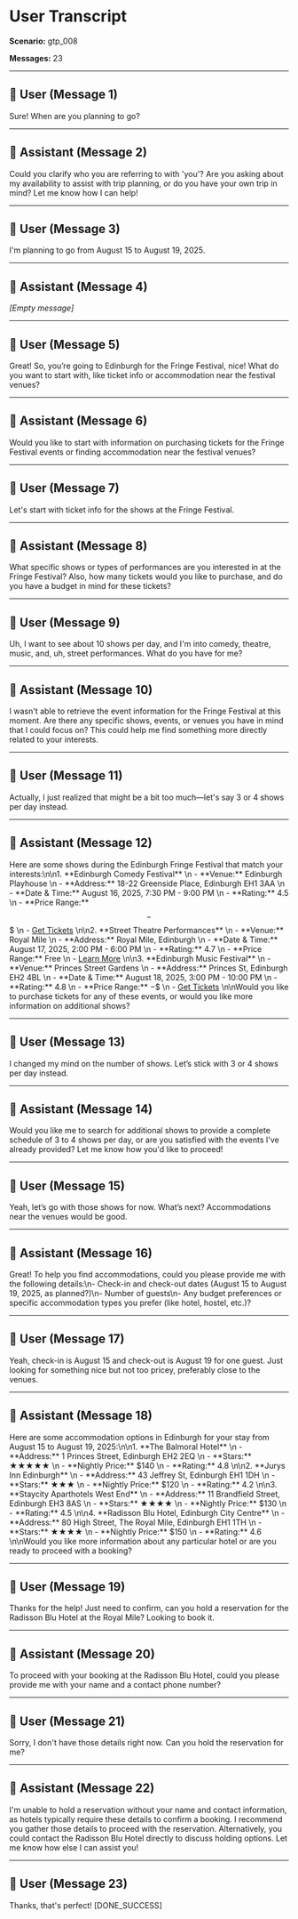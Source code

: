 # User Transcript

**Scenario:** gtp_008

**Messages:** 23

---

## 👤 User (Message 1)

Sure! When are you planning to go?

---

## 🤖 Assistant (Message 2)

Could you clarify who you are referring to with 'you'? Are you asking about my availability to assist with trip planning, or do you have your own trip in mind? Let me know how I can help!

---

## 👤 User (Message 3)

I'm planning to go from August 15 to August 19, 2025.

---

## 🤖 Assistant (Message 4)

*[Empty message]*

---

## 👤 User (Message 5)

Great! So, you’re going to Edinburgh for the Fringe Festival, nice! What do you want to start with, like ticket info or accommodation near the festival venues?

---

## 🤖 Assistant (Message 6)

Would you like to start with information on purchasing tickets for the Fringe Festival events or finding accommodation near the festival venues?

---

## 👤 User (Message 7)

Let's start with ticket info for the shows at the Fringe Festival.

---

## 🤖 Assistant (Message 8)

What specific shows or types of performances are you interested in at the Fringe Festival? Also, how many tickets would you like to purchase, and do you have a budget in mind for these tickets?

---

## 👤 User (Message 9)

Uh, I want to see about 10 shows per day, and I'm into comedy, theatre, music, and, uh, street performances. What do you have for me?

---

## 🤖 Assistant (Message 10)

I wasn't able to retrieve the event information for the Fringe Festival at this moment. Are there any specific shows, events, or venues you have in mind that I could focus on? This could help me find something more directly related to your interests.

---

## 👤 User (Message 11)

Actually, I just realized that might be a bit too much—let's say 3 or 4 shows per day instead.

---

## 🤖 Assistant (Message 12)

Here are some shows during the Edinburgh Fringe Festival that match your interests:\n\n1. \*\*Edinburgh Comedy Festival\*\*  \n   - \*\*Venue:\*\* Edinburgh Playhouse  \n   - \*\*Address:\*\* 18-22 Greenside Place, Edinburgh EH1 3AA  \n   - \*\*Date & Time:\*\* August 16, 2025, 7:30 PM - 9:00 PM  \n   - \*\*Rating:\*\* 4.5  \n   - \*\*Price Range:\*\* $$-$$$  \n   - [Get Tickets](https://example.com/edinburgh-comedy-festival)  \n\n2. \*\*Street Theatre Performances\*\*  \n   - \*\*Venue:\*\* Royal Mile  \n   - \*\*Address:\*\* Royal Mile, Edinburgh  \n   - \*\*Date & Time:\*\* August 17, 2025, 2:00 PM - 6:00 PM  \n   - \*\*Rating:\*\* 4.7  \n   - \*\*Price Range:\*\* Free  \n   - [Learn More](https://example.com/street-theatre)  \n\n3. \*\*Edinburgh Music Festival\*\*  \n   - \*\*Venue:\*\* Princes Street Gardens  \n   - \*\*Address:\*\* Princes St, Edinburgh EH2 4BL  \n   - \*\*Date & Time:\*\* August 18, 2025, 3:00 PM - 10:00 PM  \n   - \*\*Rating:\*\* 4.8  \n   - \*\*Price Range:\*\* $-$$  \n   - [Get Tickets](https://example.com/edinburgh-music-festival)  \n\nWould you like to purchase tickets for any of these events, or would you like more information on additional shows?

---

## 👤 User (Message 13)

I changed my mind on the number of shows. Let’s stick with 3 or 4 shows per day instead.

---

## 🤖 Assistant (Message 14)

Would you like me to search for additional shows to provide a complete schedule of 3 to 4 shows per day, or are you satisfied with the events I've already provided? Let me know how you'd like to proceed!

---

## 👤 User (Message 15)

Yeah, let’s go with those shows for now. What’s next? Accommodations near the venues would be good.

---

## 🤖 Assistant (Message 16)

Great! To help you find accommodations, could you please provide me with the following details:\n- Check-in and check-out dates (August 15 to August 19, 2025, as planned?)\n- Number of guests\n- Any budget preferences or specific accommodation types you prefer (like hotel, hostel, etc.)?

---

## 👤 User (Message 17)

Yeah, check-in is August 15 and check-out is August 19 for one guest. Just looking for something nice but not too pricey, preferably close to the venues.

---

## 🤖 Assistant (Message 18)

Here are some accommodation options in Edinburgh for your stay from August 15 to August 19, 2025:\n\n1. \*\*The Balmoral Hotel\*\*  \n   - \*\*Address:\*\* 1 Princes Street, Edinburgh EH2 2EQ  \n   - \*\*Stars:\*\* ★★★★★  \n   - \*\*Nightly Price:\*\* $140  \n   - \*\*Rating:\*\* 4.8  \n\n2. \*\*Jurys Inn Edinburgh\*\*  \n   - \*\*Address:\*\* 43 Jeffrey St, Edinburgh EH1 1DH  \n   - \*\*Stars:\*\* ★★★  \n   - \*\*Nightly Price:\*\* $120  \n   - \*\*Rating:\*\* 4.2  \n\n3. \*\*Staycity Aparthotels West End\*\*  \n   - \*\*Address:\*\* 11 Brandfield Street, Edinburgh EH3 8AS  \n   - \*\*Stars:\*\* ★★★★  \n   - \*\*Nightly Price:\*\* $130  \n   - \*\*Rating:\*\* 4.5  \n\n4. \*\*Radisson Blu Hotel, Edinburgh City Centre\*\*  \n   - \*\*Address:\*\* 80 High Street, The Royal Mile, Edinburgh EH1 1TH  \n   - \*\*Stars:\*\* ★★★★  \n   - \*\*Nightly Price:\*\* $150  \n   - \*\*Rating:\*\* 4.6  \n\nWould you like more information about any particular hotel or are you ready to proceed with a booking?

---

## 👤 User (Message 19)

Thanks for the help! Just need to confirm, can you hold a reservation for the Radisson Blu Hotel at the Royal Mile? Looking to book it.

---

## 🤖 Assistant (Message 20)

To proceed with your booking at the Radisson Blu Hotel, could you please provide me with your name and a contact phone number?

---

## 👤 User (Message 21)

Sorry, I don't have those details right now. Can you hold the reservation for me?

---

## 🤖 Assistant (Message 22)

I'm unable to hold a reservation without your name and contact information, as hotels typically require these details to confirm a booking. I recommend you gather those details to proceed with the reservation. Alternatively, you could contact the Radisson Blu Hotel directly to discuss holding options. Let me know how else I can assist you!

---

## 👤 User (Message 23)

Thanks, that's perfect! [DONE\_SUCCESS]

